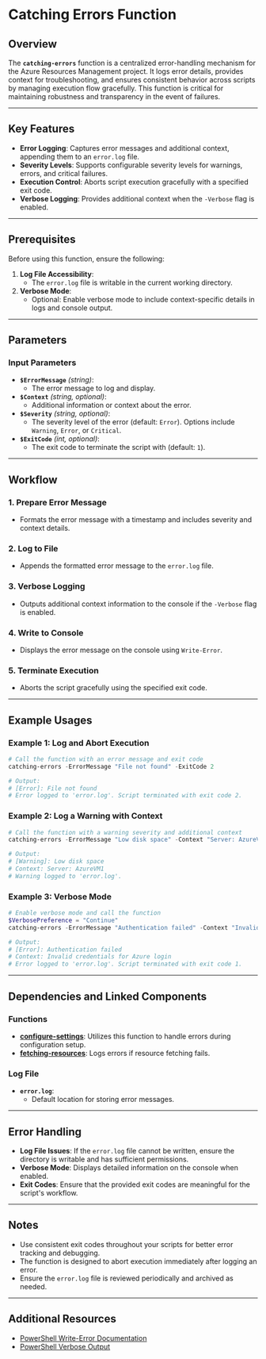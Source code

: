 # Catching Errors Function

## Overview
The **`catching-errors`** function is a centralized error-handling mechanism for the Azure Resources Management project. It logs error details, provides context for troubleshooting, and ensures consistent behavior across scripts by managing execution flow gracefully. This function is critical for maintaining robustness and transparency in the event of failures.

---

## Key Features

- **Error Logging**: Captures error messages and additional context, appending them to an `error.log` file.
- **Severity Levels**: Supports configurable severity levels for warnings, errors, and critical failures.
- **Execution Control**: Aborts script execution gracefully with a specified exit code.
- **Verbose Logging**: Provides additional context when the `-Verbose` flag is enabled.

---

## Prerequisites

Before using this function, ensure the following:

1. **Log File Accessibility**:
   - The `error.log` file is writable in the current working directory.
2. **Verbose Mode**:
   - Optional: Enable verbose mode to include context-specific details in logs and console output.

---

## Parameters

### Input Parameters

- **`$ErrorMessage`** *(string)*:
  - The error message to log and display.
- **`$Context`** *(string, optional)*:
  - Additional information or context about the error.
- **`$Severity`** *(string, optional)*:
  - The severity level of the error (default: `Error`). Options include `Warning`, `Error`, or `Critical`.
- **`$ExitCode`** *(int, optional)*:
  - The exit code to terminate the script with (default: `1`).

---

## Workflow

### 1. **Prepare Error Message**
   - Formats the error message with a timestamp and includes severity and context details.

### 2. **Log to File**
   - Appends the formatted error message to the `error.log` file.

### 3. **Verbose Logging**
   - Outputs additional context information to the console if the `-Verbose` flag is enabled.

### 4. **Write to Console**
   - Displays the error message on the console using `Write-Error`.

### 5. **Terminate Execution**
   - Aborts the script gracefully using the specified exit code.

---

## Example Usages

### Example 1: Log and Abort Execution
```powershell
# Call the function with an error message and exit code
catching-errors -ErrorMessage "File not found" -ExitCode 2

# Output:
# [Error]: File not found
# Error logged to 'error.log'. Script terminated with exit code 2.
```

### Example 2: Log a Warning with Context
```powershell
# Call the function with a warning severity and additional context
catching-errors -ErrorMessage "Low disk space" -Context "Server: AzureVM1" -Severity "Warning"

# Output:
# [Warning]: Low disk space
# Context: Server: AzureVM1
# Warning logged to 'error.log'.
```

### Example 3: Verbose Mode
```powershell
# Enable verbose mode and call the function
$VerbosePreference = "Continue"
catching-errors -ErrorMessage "Authentication failed" -Context "Invalid credentials for Azure login" -Verbose

# Output:
# [Error]: Authentication failed
# Context: Invalid credentials for Azure login
# Error logged to 'error.log'. Script terminated with exit code 1.
```

---

## Dependencies and Linked Components

### Functions
- **[configure-settings](./configure-settings)**: Utilizes this function to handle errors during configuration setup.
- **[fetching-resources](./fetching-resources)**: Logs errors if resource fetching fails.

### Log File
- **`error.log`**:
  - Default location for storing error messages.

---

## Error Handling

- **Log File Issues**: If the `error.log` file cannot be written, ensure the directory is writable and has sufficient permissions.
- **Verbose Mode**: Displays detailed information on the console when enabled.
- **Exit Codes**: Ensure that the provided exit codes are meaningful for the script's workflow.

---

## Notes

- Use consistent exit codes throughout your scripts for better error tracking and debugging.
- The function is designed to abort execution immediately after logging an error.
- Ensure the `error.log` file is reviewed periodically and archived as needed.

---

## Additional Resources

- [PowerShell Write-Error Documentation](https://learn.microsoft.com/en-us/powershell/scripting/deep-dives/error-handling)
- [PowerShell Verbose Output](https://learn.microsoft.com/en-us/powershell/module/microsoft.powershell.core/about/about_verbose)
